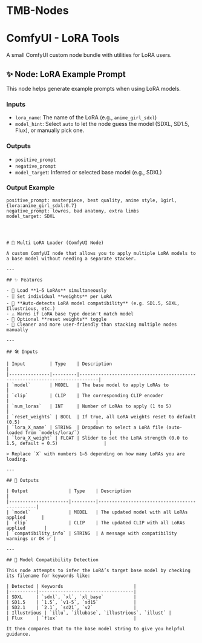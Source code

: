 # TMB-Nodes

# ComfyUI - LoRA Tools

A small ComfyUI custom node bundle with utilities for LoRA users.

## ✨ Node: LoRA Example Prompt

This node helps generate example prompts when using LoRA models.

### Inputs

- `lora_name`: The name of the LoRA (e.g., `anime_girl_sdxl`)
- `model_hint`: Select `auto` to let the node guess the model (SDXL, SD1.5, Flux), or manually pick one.

### Outputs

- `positive_prompt`
- `negative_prompt`
- `model_target`: Inferred or selected base model (e.g., SDXL)

### Output Example

```text
positive_prompt: masterpiece, best quality, anime style, 1girl, {lora:anime_girl_sdxl:0.7}
negative_prompt: lowres, bad anatomy, extra limbs
model_target: SDXL




# 🧩 Multi LoRA Loader (ComfyUI Node)

A custom ComfyUI node that allows you to apply multiple LoRA models to a base model without needing a separate stacker.

---

## ✨ Features

- 🔢 Load **1–5 LoRAs** simultaneously
- 🎚 Set individual **weights** per LoRA
- 🧠 **Auto-detects LoRA model compatibility** (e.g. SD1.5, SDXL, Illustrious, etc.)
- ⚠️ Warns if LoRA base type doesn't match model
- 🔁 Optional **reset weights** toggle
- 🧼 Cleaner and more user-friendly than stacking multiple nodes manually

---

## 🛠 Inputs

| Input         | Type    | Description                                                                 |
|---------------|---------|-----------------------------------------------------------------------------|
| `model`       | MODEL   | The base model to apply LoRAs to                                            |
| `clip`        | CLIP    | The corresponding CLIP encoder                                              |
| `num_loras`   | INT     | Number of LoRAs to apply (1 to 5)                                           |
| `reset_weights` | BOOL  | If true, all LoRA weights reset to default (0.5)                            |
| `lora_X_name` | STRING  | Dropdown to select a LoRA file (auto-loaded from `models/lora/`)           |
| `lora_X_weight` | FLOAT | Slider to set the LoRA strength (0.0 to 1.5, default = 0.5)                 |

> Replace `X` with numbers 1–5 depending on how many LoRAs you are loading.

---

## 🔁 Outputs

| Output               | Type    | Description                                   |
|----------------------|---------|-----------------------------------------------|
| `model`              | MODEL   | The updated model with all LoRAs applied      |
| `clip`               | CLIP    | The updated CLIP with all LoRAs applied       |
| `compatibility_info` | STRING  | A message with compatibility warnings or OK ✅ |

---

## 🧠 Model Compatibility Detection

This node attempts to infer the LoRA’s target base model by checking its filename for keywords like:

| Detected | Keywords                          |
|----------|-----------------------------------|
| SDXL     | `sdxl`, `xl`, `xl_base`           |
| SD1.5    | `1.5`, `v1-5`, `sd15`             |
| SD2.1    | `2.1`, `sd21`, `v2`               |
| Illustrious | `illu`, `illubase`, `illustrious`, `illust` |
| Flux     | `flux`                            |

It then compares that to the base model string to give you helpful guidance.

